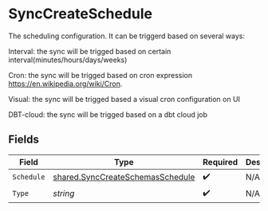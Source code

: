 # SyncCreateSchedule

The scheduling configuration. It can be triggerd based on several ways:

Interval: the sync will be trigged based on certain interval(minutes/hours/days/weeks)

Cron: the sync will be trigged based on cron expression https://en.wikipedia.org/wiki/Cron.

Visual: the sync will be trigged based a visual cron configuration on UI

DBT-cloud: the sync will be trigged based on a dbt cloud job


## Fields

| Field                                                                                       | Type                                                                                        | Required                                                                                    | Description                                                                                 |
| ------------------------------------------------------------------------------------------- | ------------------------------------------------------------------------------------------- | ------------------------------------------------------------------------------------------- | ------------------------------------------------------------------------------------------- |
| `Schedule`                                                                                  | [shared.SyncCreateSchemasSchedule](../../../pkg/models/shared/synccreateschemasschedule.md) | :heavy_check_mark:                                                                          | N/A                                                                                         |
| `Type`                                                                                      | *string*                                                                                    | :heavy_check_mark:                                                                          | N/A                                                                                         |